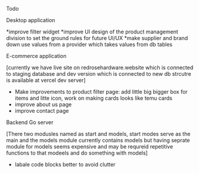 Todo

Desktop application 

*improve filter widget
*improve UI design of the product management division to set the ground rules for future UI/UX
*make supplier and brand down use values from a provider which takes values from db tables


E-commerce application

[currently we have live site on redrosehardware.website which is connected to staging database and dev version which is connected to new db strcutre is available at vercel dev server]

* Make improvements to product filter page: add little big bigger box for items and litte icon, work on making cards looks like temu cards
* improve about us page
* improve contact page


Backend Go server

[There two modusles named as start and models, start modes serve as the main and the models module currently contains models but having seprate module for models seems expensive and may be requreid repetitive functions to that modeels and do something with models]

* labale code blocks better to avoid clutter
